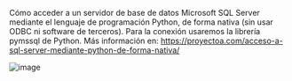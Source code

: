 Cómo acceder a un servidor de base de datos Microsoft SQL Server mediante el lenguaje de programación Python, de forma nativa (sin usar ODBC ni software de terceros). Para la conexión usaremos la librería pymssql de Python. Más información en: https://proyectoa.com/acceso-a-sql-server-mediante-python-de-forma-nativa/


![image](https://github.com/user-attachments/assets/c4188118-8665-46a4-b815-13eb1c5bbe9a)
